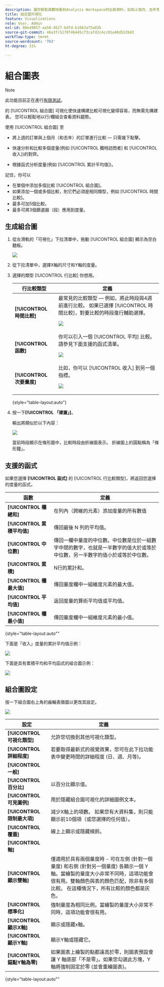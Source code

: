 ```yaml
---
description: 讓您輕鬆直觀地看到Analysis Workspace的比較資料，如與上個月、去年等的建築物比較。
title: 組合圖可視化
feature: Visualizations
role: User, Admin
exl-id: 08e49857-aa58-4527-bdfd-b1663a75a02b
source-git-commit: 46a3fc5170f4b445cf3cafd2c4cc01a40d522bd3
workflow-type: tm+mt
source-wordcount: '763'
ht-degree: 31%

---
```


# 組合圖表

>[!NOTE]
>
>此功能目前正在進行[有限測試](/help/release-notes/releases.md)。

的 [!UICONTROL 組合圖] 可視化使快速構建比較可視化變得容易，而無需先構建表。 您可以輕鬆地以行/欄組合查看資料趨勢。

使用 [!UICONTROL 組合圖] 至

* 將上週的訂單與上個月（和去年）的訂單進行比較 — 只需幾下點擊。

* 快速分析和比較多個度量(例如 [!UICONTROL 獨特訪問者] 和 [!UICONTROL 收入])的對齊。

* 根據函式分析度量(例如 [!UICONTROL 累計平均值])。

記住，你可以

* 在單個中添加多個比較 [!UICONTROL 組合圖]。
* 如果添加一個或多個比較，則它們必須是相同類型，例如 [!UICONTROL 時間比較]。
* 最多可加5個比較。
* 最多可將3個篩選器（段）應用到度量。

## 生成組合圖

1. 從左滑軌的「可視化」下拉清單中，拖動 [!UICONTROL 組合圖] 顯示為空白麵板。

   ![](assets/combo-chart-build.png)

1. 從下拉清單中，選擇X軸的尺寸和Y軸的度量。

1. 選擇的類型 [!UICONTROL 行比較] 你想用。

   | 行比較類型 | 定義 |
   | --- | --- |
   | **[!UICONTROL 時間比較]** | 最常見的比較類型 — 例如，將此時段與4週前進行比較。 如果已選擇 [!UICONTROL 時間比較]，對要比較的時段進行輔助選擇。<p>![](assets/combo-time-period.png) |
   | **[!UICONTROL 函數]** | 你可以引入一個 [!UICONTROL 平均] 比較。 請參見下面支援的函式清單。<p>![](assets/combo-functions.png) |
   | **[!UICONTROL 次要量度]** | 比如，你可以 [!UICONTROL 收入] 到另一個指標。<p>![](assets/combo-2metrics.png) |

   {style=&quot;table-layout:auto&quot;}

1. 按一下&#x200B;**[!UICONTROL 「建置」]**。

   輸出將類似於以下內容：

   ![](assets/combo-output.png)

   當前時段顯示在條形圖中，比較時段由折線圖表示。 折線圖上的圓點稱為「條形鐘」。

## 支援的函式

如果您選擇 **[!UICONTROL 函式]** 的 [!UICONTROL 行比較類型]，將返回您選擇的度量的函式。

| 函數 | 定義 |
| --- | --- |
| **[!UICONTROL 欄總和]** | 在列內（跨維的元素）添加度量的所有數值 |
| **[!UICONTROL 累積平均值]** | 傳回最後 N 列的平均值。 |
| **[!UICONTROL 中位數]** | 傳回一欄中量度的中位數。中位數是位於一組數字中間的數字，也就是一半數字的值大於或等於中位數，另一半數字的值小於或等於中位數。 |
| **[!UICONTROL 累積]** | N行的累計和。 |
| **[!UICONTROL 欄最大值]** | 傳回量度欄中一組維度元素的最大值。 |
| **[!UICONTROL 平均值]** | 返回度量的算術平均值或平均值。 |
| **[!UICONTROL 欄最小值]** | 傳回量度欄中一組維度元素的最小值。 |

{style=&quot;table-layout:auto&quot;&quot;

下面是「收入」度量的累計平均值示例：

![](assets/combo-cumul-avg.png)

下面是具有累積平均和平均函式的組合圖示例：

![](assets/combo-two-functions.png)

## 組合圖設定

按一下組合圖右上角的齒輪表徵圖以更改其設定。

![](assets/combo-settings.png)

| 設定 | 定義 |
| --- | --- |
| **[!UICONTROL 可視化類型]** | 允許您切換到其他可視化類型。 |
| **[!UICONTROL 詳細程度]** | 若要取得最新式的視覺效果，您可在此下拉功能表中變更時間的詳細程度 (日、週、月等)。 |
| **[!UICONTROL 一般]** |  |
| **[!UICONTROL 百分比]** | 以百分比顯示值。 |
| **[!UICONTROL 可見圖例]** | 用於隱藏組合圖可視化的詳細圖例文本。 |
| **[!UICONTROL 限制最大項]** | 減少X軸上的項數。 如果您有大資料集，則只能顯示前10個項（或您選擇的任何值）。 |
| **[!UICONTROL 覆蓋]** | 線上上顯示或隱藏槓鈴。 |
| **[!UICONTROL 軸]** |  |
| **[!UICONTROL 顯示雙軸]** | 僅適用於具有兩個量度時 - 可在左側 (針對一個量度) 和右側 (針對另一個量度) 各顯示一個 Y 軸。當繪製的量度大小非常不同時，這項功能會很有用。雙軸顏色與表的顏色匹配，除非有多個比較。 在這種情況下，所有比較的顏色都是灰色。 |
| **[!UICONTROL 標準化]** | 強制量度為相同比例。當繪製的量度大小非常不同時，這項功能會很有用。 |
| **[!UICONTROL 顯示X軸]** | 顯示或隱藏x軸。 |
| **[!UICONTROL 顯示Y軸]** | 顯示Y軸或隱藏它。 |
| **[!UICONTROL 錨點Y軸為零]** | 如果圖表上繪製的點都遠高於零，則圖表預設會讓 Y 軸底部「不是零」。如果您勾選此方塊，Y 軸將強制固定於零 (並會重繪圖表)。 |

{style=&quot;table-layout:auto&quot;&quot;
